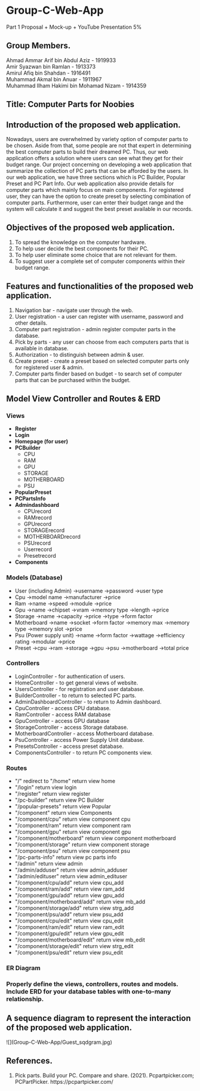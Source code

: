 # Group-C-Web-App

Part 1 Proposal + Mock-up + 
YouTube Presentation
5%

<h2> Group Members.</h2>

Ahmad Ammar Arif bin Abdul Aziz - 1919933  
Amir Syazwan bin Ramlan - 1913373  
Amirul Afiq bin Shahdan - 1916491  
Muhammad Akmal bin Anuar - 1911967  
Muhammad Ilham Hakimi bin Mohamad Nizam - 1914359  

<h2>Title: Computer Parts for Noobies </h2>

<h2> Introduction of the proposed web application. </h2>
Nowadays, users are overwhelmed by variety option of computer parts to be chosen. Aside from that, some people are not that expert in determining the best computer parts to build their dreamed PC. Thus, our web application offers a solution where users can see what they get for their budget range. Our project concerning on  developing a web application that summarize the collection of PC parts that can be afforded by the users.  In our web application, we have three sections which is PC Builder, Popular Preset and PC Part Info. Our web application also provide details for computer parts which mainly focus on main components. For registered user, they can have the option to create preset by selecting combination of computer parts. Furthermore, user can enter their budget range and the system will calculate it and suggest the best preset available in our records.

<h2> Objectives of the proposed web application. </h2>
<ol>
 <li>To spread the knowledge on the computer hardware.</li>
 <li>To help user decide the best components for their PC.</li>  
 <li>To help user eliminate some choice that are not relevant for them.</li>
 <li>To suggest user a complete set of computer components within their budget range.</li>
</ol>

<h2> Features and functionalities of the proposed web application. </h2>
<ol>
  <li>Navigation bar - navigate user through the web.</li>
  <li>User registration - a user can register with username, password and other details.</li>
  <li>Computer part registration - admin register computer parts in the database.</li>
  <li>Pick by parts - any user can choose from each computers parts that is available in database.</li>
  <li>Authorization - to distinguish between admin & user.
  <li>Create preset - create a preset based on selected computer parts only for registered user & admin.  
  <li>Computer parts finder based on budget - to search set of computer parts that can be purchased within the budget.</li>
</ol>
  
<h2> Model View Controller and Routes & ERD </h2>
 
  <h3>Views</h3>
  
  - __Register__
  - __Login__
  - __Homepage (for user)__
  - __PCBuilder__
       <ul>
         <li>CPU</li>
         <li>RAM</li>
         <li>GPU</li>
         <li>STORAGE</li>
         <li>MOTHERBOARD</li>
         <li>PSU</li>
       </ul>
  - __PopularPreset__
  - __PCPartsInfo__
  - __Admindashboard__
       <ul>
         <li>CPUrecord</li>
         <li>RAMrecord</li>
         <li>GPUrecord</li>
         <li>STORAGErecord</li>
         <li>MOTHERBOARDrecord</li>
         <li>PSUrecord</li>
         <li>Userrecord</li>
         <li>Presetrecord</li>
       </ul>
  - __Components__
       
  <h3>Models (Database)</h3>
  
  - User (including Admin)
    ->username
    ->password
    ->user type    
  - Cpu
    ->model name
    ->manufacturer
    ->price
  - Ram
    ->name
    ->speed
    ->module
    ->price  
  - Gpu
    ->name
    ->chipset
    ->vram
    ->memory type
    ->length
    ->price
  - Storage
    ->name
    ->capacity
    ->price
    ->type
    ->form factor
  - Motherboard
    ->name
    ->socket
    ->form factor
    ->memory max
    ->memory type
    ->memory slot
    ->price
  - Psu (Power supply unit)
    ->name
    ->form factor
    ->wattage
    ->efficiency rating
    ->modular
    ->price
  - Preset
    ->cpu
    ->ram
    ->storage
    ->gpu
    ->psu
    ->motherboard
    ->total price

  <h3>Controllers</h3>
  
  - LoginController - for authentication of users.
  - HomeController - to get general views of website.
  - UsersController - for registration and user database.
  - BuilderController - to return to selected PC parts.
  - AdminDashboardController - to return to Admin dashboard.
  - CpuController - access CPU database.
  - RamController - access RAM database
  - GpuController - access GPU database
  - StorageController - access Storage database.
  - MotherboardController - access Motherboard database.
  - PsuController - access Power Supply Unit database.
  - PresetsController - access preset database.
  - ComponentsController - to return PC components view.
  
  <h3>Routes</h3>
  
  - "/" redirect to "/home" return view home
  - "/login" return view login 
  - "/register" return view register
  - "/pc-builder" return view PC Builder
  - "/popular-presets" return view Popular
  - "/component" return view Components
  - "/component/cpu" return view component cpu
  - "/component/ram" return view component ram
  - "/component/gpu" return view component gpu
  - "/component/motherboard" return view component motherboard
  - "/component/storage" return view component storage
  - "/component/psu" return view component psu
  - "/pc-parts-info" return view pc parts info
  - "/admin" return view admin
  - "/admin/adduser" return view admin_adduser
  - "/admin/edituser" return view admin_edituser
  - "/component/cpu/add" return view cpu_add
  - "/component/ram/add" return view ram_add
  - "/component/gpu/add" return view gpu_add
  - "/component/motherboard/add" return view mb_add
  - "/component/storage/add" return view strg_add
  - "/component/psu/add" return view psu_add
  - "/component/cpu/edit" return view cpu_edit
  - "/component/ram/edit" return view ram_edit
  - "/component/gpu/edit" return view gpu_edit
  - "/component/motherboard/edit" return view mb_edit
  - "/component/storage/edit" return view strg_edit
  - "/component/psu/edit" return view psu_edit

  
  <h3>ER Diagram<h3>
 Properly define the views, controllers, routes and models. Include ERD for your 
 database tables with one-to-many relationship. 
  

<h2> A sequence diagram to represent the interaction of the proposed web application.</h2>
![](Group-C-Web-App/Guest_sqdgram.jpg)

<h2> References.  </h2>
<ol>
  <li>Pick parts. Build your PC. Compare and share. (2021). Pcpartpicker.com; PCPartPicker. https://pcpartpicker.com/</li>
</ol>

